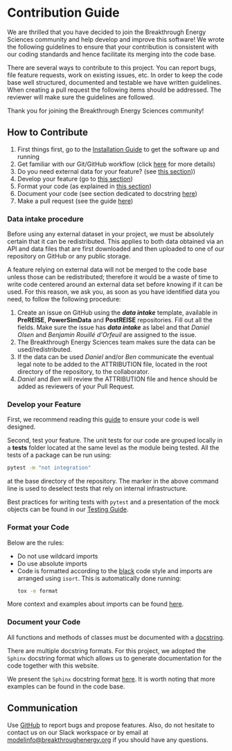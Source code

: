 # Contribution Guide
We are thrilled that you have decided to join the Breakthrough Energy Sciences community and help develop and improve this software! We wrote the following guidelines to ensure that your contribution is consistent with our coding standards and hence facilitate its merging into the code base.

There are several ways to contribute to this project. You can report bugs, file feature requests, work on existing issues, etc. In order to keep the code base well structured, documented and testable we have written guidelines. When creating a pull request the following items should be addressed. The reviewer will make sure the guidelines are followed.

Thank you for joining the Breakthrough Energy Sciences community!


## How to Contribute
1. First things first, go to the [Installation Guide](../user/installation_guide.md) to get the software up and running
2. Get familiar with our Git/GitHub workflow (click [here][git guide] for more details)
3. Do you need external data for your feature? (see [this section](#data-intake-procedure)))
4. Develop your feature (go to [this section](#develop-your-feature))
5. Format your code (as explained in [this section](#format-your-code))
6. Document your code (see section dedicated to docstring [here](#document-your-code))
7. Make a pull request (see the guide [here][git guide])


### Data intake procedure
Before using any external dataset in your project, we must be absolutely certain that it can be redistributed. This applies to both data obtained via an API and data files that are first downloaded and then uploaded to one of our repository on GitHub or any public storage.

A feature relying on external data will not be merged to the code base unless those can be redistributed; therefore it would be a waste of time to write code centered around an external data set before knowing if it can be used. For this reason, we ask you, as soon as you have identified data you need, to follow the following procedure:

1. Create an issue on GitHub using the ***data intake*** template, available in **PreREISE**, **PowerSimData** and **PostREISE** repositories. Fill out all the fields. Make sure the issue has ***data intake*** as label and that *Daniel Olsen* and *Benjamin Rouillé d'Orfeuil* are assigned to the issue.
2. The Breakthrough Energy Sciences team makes sure the data can be used/redistributed.
3. If the data can be used *Daniel* and/or *Ben* communicate the eventual legal note to be added to the ATTRIBUTION file, located in the root directory of the repository, to the collaborator.
4. *Daniel* and *Ben* will review the ATTRIBUTION file and hence should be added as reviewers of your Pull Request.


### Develop your Feature
First, we recommend reading this [guide](coding_guide.md) to ensure your code is well designed.

Second, test your feature. The unit tests for our code are grouped locally in a **tests** folder located at the same level as the module being tested. All the tests of a package can be run using:
```bash
pytest -m "not integration"
```
at the base directory of the repository. The marker in the above command line is used to deselect tests that rely on internal infrastructure.

Best practices for writing tests with `pytest` and a presentation of the mock objects can be found in our [Testing Guide](testing_guide.md).



### Format your Code
Below are the rules:
* Do not use wildcard imports
* Do use absolute imports
* Code is formatted according to the [black] code style and imports are arranged using `isort`. This is automatically done running:
  ```bash
  tox -e format
  ```

More context and examples about imports can be found [here](import_guide.md).


### Document your Code
All functions and methods of classes must be documented with a [docstring][PEP 257].

There are multiple docstring formats. For this project, we adopted the `Sphinx` docstring format which allows us to generate documentation for the code together with this website.

We present the `Sphinx` docstring format [here](code_documentation.md). It is worth noting that more examples can be found in the code base.


## Communication
Use [GitHub] to report bugs and propose features. Also, do not hesitate to contact us on our Slack workspace or by email at <modelinfo@breakthroughenergy.org> if you should have any questions.


[bes]: https://science.breakthroughenergy.org/
[black]: https://github.com/psf/black
[GitHub]: https://github.com/Breakthrough-Energy
[git guide]: ../user/git_guide
[PEP 8]: https://www.python.org/dev/peps/pep-0008/
[PEP 257]: https://www.python.org/dev/peps/pep-0257/
[pytest]: https://docs.pytest.org/en/stable/getting-started.html
